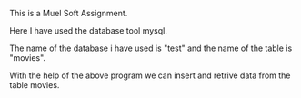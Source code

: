 This is a Muel Soft Assignment.

Here I have used the database tool mysql.

The name of the database i have used is "test" and the name of the table is "movies".

With the help of the above program we can insert and retrive data from the table movies.
